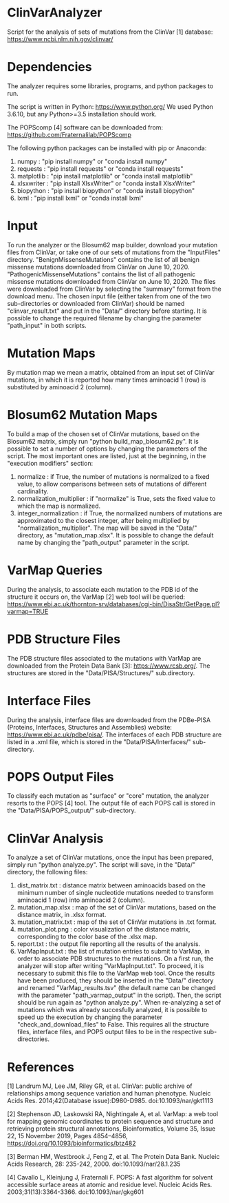 # ClinVarAnalyzer
Script for the analysis of sets of mutations from the ClinVar [1] database:
https://www.ncbi.nlm.nih.gov/clinvar/

# Dependencies
The analyzer requires some libraries, programs, and python packages to run.

The script is written in Python:
https://www.python.org/
We used Python 3.6.10, but any Python>=3.5 installation should work.

The POPScomp [4] software can be downloaded from:
https://github.com/Fraternalilab/POPScomp

The following python packages can be installed with pip or Anaconda:
1) numpy : "pip install numpy" or "conda install numpy"
2) requests : "pip install requests" or "conda install requests"
3) matplotlib : "pip install matplotlib" or "conda install matplotlib"
4) xlsxwriter : "pip install XlsxWriter" or "conda install XlsxWriter"
5) biopython : "pip install biopython" or "conda install biopython"
6) lxml : "pip install lxml" or "conda install lxml"

# Input
To run the analyzer or the Blosum62 map builder, download your mutation files from ClinVar, or take one of our sets of mutations from the "InputFiles" directory. "BenignMissenseMutations" contains the list of all benign missense mutations downloaded from ClinVar on June 10, 2020. "PathogenicMissenseMutations" contains the list of all pathogenic missense mutations downloaded from ClinVar on June 10, 2020. The files were downloaded from ClinVar by selecting the "summary" format from the download menu.
The chosen input file (either taken from one of the two sub-directories or downloaded from ClinVar) should be named "clinvar_result.txt" and put in the "Data/" directory before starting. It is possible to change the required filename by changing the parameter "path_input" in both scripts.

# Mutation Maps
By mutation map we mean a matrix, obtained from an input set of ClinVar mutations, in which it is reported how many times aminoacid 1 (row) is substituted by aminoacid 2 (column).

# Blosum62 Mutation Maps
To build a map of the chosen set of ClinVar mutations, based on the Blosum62 matrix, simply run "python build_map_blosum62.py". It is possible to set a number of options by changing the parameters of the script. The most important ones are listed, just at the beginning, in the "execution modifiers" section:
1) normalize : if True, the number of mutations is normalized to a fixed value, to allow comparisons between sets of mutations of different cardinality.
2) normalization_multiplier : if "normalize" is True, sets the fixed value to which the map is normalized.
3) integer_normalization : if True, the normalized numbers of mutations are approximated to the closest integer, after being multiplied by "normalization_multiplier".
The map will be saved in the "Data/" directory, as "mutation_map.xlsx". It is possible to change the default name by changing the "path_output" parameter in the script.

# VarMap Queries
During the analysis, to associate each mutation to the PDB id of the structure it occurs on, the VarMap [2] web tool will be queried:
https://www.ebi.ac.uk/thornton-srv/databases/cgi-bin/DisaStr/GetPage.pl?varmap=TRUE

# PDB Structure Files
The PDB structure files associated to the mutations with VarMap are downloaded from the Protein Data Bank [3]:
https://www.rcsb.org/.
The structures are stored in the "Data/PISA/Structures/" sub.directory.

# Interface Files
During the analysis, interface files are downloaded from the PDBe-PISA (Proteins, Interfaces, Structures and Assemblies) website:
https://www.ebi.ac.uk/pdbe/pisa/.
The interfaces of each PDB structure are listed in a .xml file, which is stored in the "Data/PISA/Interfaces/" sub-directory.

# POPS Output Files
To classify each mutation as "surface" or "core" mutation, the analyzer resorts to the POPS [4] tool. The output file of each POPS call is stored in the "Data/PISA/POPS_output/" sub-directory.

# ClinVar Analysis
To analyze a set of ClinVar mutations, once the input has been prepared, simply run "python analyze.py". The script will save, in the "Data/" directory, the following files:
1) dist_matrix.txt : distance matrix between aminoacids based on the minimum number of single nucleotide mutations needed to transform aminoacid 1 (row) into aminoacid 2 (column).
2) mutation_map.xlsx : map of the set of ClinVar mutations, based on the distance matrix, in .xlsx format.
3) mutation_matrix.txt : map of the set of ClinVar mutations in .txt format.
4) mutation_plot.png : color visualization of the distance matrix, corresponding to the color base of the .xlsx map.
5) report.txt : the output file reporting all the results of the analysis.
6) VarMapInput.txt : the list of mutation entries to submit to VarMap, in order to associate PDB structures to the mutations.
On a first run, the analyzer will stop after writing "VarMapInput.txt". To proceed, it is necessary to submit this file to the VarMap web tool. Once the results have been produced, they should be inserted in the "Data/" directory and renamed "VarMap_results.tsv" (the default name can be changed with the parameter "path_varmap_output" in the script). Then, the script should be run again as "python analyze.py".
When re-analyzing a set of mutations which was already succesfully analyzed, it is possible to speed up the execution by changing the parameter "check_and_download_files" to False. This requires all the structure files, interface files, and POPS output files to be in the respective sub-directories.

# References
[1] Landrum MJ, Lee JM, Riley GR, et al. ClinVar: public archive of relationships among sequence variation and human phenotype. Nucleic Acids Res. 2014;42(Database issue):D980-D985. doi:10.1093/nar/gkt1113

[2] Stephenson JD, Laskowski RA, Nightingale A, et al. VarMap: a web tool for mapping genomic coordinates to protein sequence and structure and retrieving protein structural annotations, Bioinformatics, Volume 35, Issue 22, 15 November 2019, Pages 4854–4856, https://doi.org/10.1093/bioinformatics/btz482

[3] Berman HM, Westbrook J, Feng Z, et al. The Protein Data Bank. Nucleic Acids Research, 28: 235-242, 2000. doi:10.1093/nar/28.1.235

[4] Cavallo L, Kleinjung J, Fraternali F. POPS: A fast algorithm for solvent accessible surface areas at atomic and residue level. Nucleic Acids Res. 2003;31(13):3364-3366. doi:10.1093/nar/gkg601
